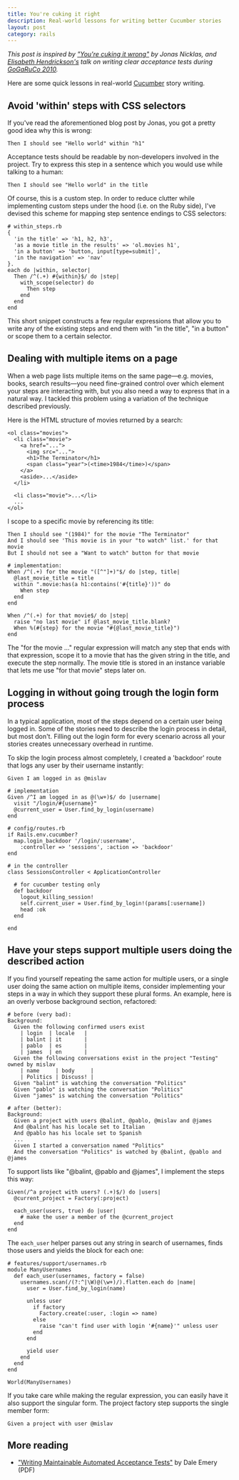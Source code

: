 ```yaml
---
title: You're cuking it right
description: Real-world lessons for writing better Cucumber stories
layout: post
category: rails
---
```


<i>This post is inspired by ["You're cuking it wrong"][wrong] by Jonas Nicklas, and [Elisabeth Hendrickson's][testobsessed] talk on writing clear acceptance tests during [GoGaRuCo&nbsp;2010][gogaruco].</i>

Here are some quick lessons in real-world [Cucumber][] story writing.

## Avoid 'within' steps with CSS selectors

If you've read the aforementioned blog post by Jonas, you got a pretty good idea why this is wrong:

    Then I should see "Hello world" within "h1"

Acceptance tests should be readable by non-developers involved in the project. Try to express this step in a sentence which you would use while talking to a human:

    Then I should see "Hello world" in the title

Of course, this is a custom step. In order to reduce clutter while implementing custom steps under the hood (i.e. on the Ruby side), I've devised this scheme for mapping step sentence endings to CSS selectors:

    # within_steps.rb
    {
      'in the title' => 'h1, h2, h3',
      'as a movie title in the results' => 'ol.movies h1',
      'in a button' => 'button, input[type=submit]',
      'in the navigation' => 'nav'
    }.
    each do |within, selector|
      Then /^(.+) #{within}$/ do |step|
        with_scope(selector) do
          Then step
        end
      end
    end

This short snippet constructs a few regular expressions that allow you to write any of the existing steps and end them with "in the title", "in a button" or scope them to a certain selector.

## Dealing with multiple items on a page

When a web page lists multiple items on the same page—e.g. movies, books, search results—you need fine-grained control over which element your steps are interacting with, but you also need a way to express that in a natural way. I tackled this problem using a variation of the technique described previously.

Here is the HTML structure of movies returned by a search:

    <ol class="movies">
      <li class="movie">
        <a href="...">
          <img src="...">
          <h1>The Terminator</h1>
          <span class="year">(<time>1984</time>)</span>
        </a>
        <aside>...</aside>
      </li>
      
      <li class="movie">...</li>
      ...
    </ol>

I scope to a specific movie by referencing its title:

    Then I should see "(1984)" for the movie "The Terminator"
    And I should see 'This movie is in your "to watch" list.' for that movie
    But I should not see a "Want to watch" button for that movie

    # implementation:
    When /^(.+) for the movie "([^"]+)"$/ do |step, title|
      @last_movie_title = title
      within ".movie:has(a h1:contains('#{title}'))" do
        When step
      end
    end

    When /^(.+) for that movie$/ do |step|
      raise "no last movie" if @last_movie_title.blank?
      When %(#{step} for the movie "#{@last_movie_title}")
    end

The "for the movie …" regular expression will match any step that ends with that expression, scope it to a movie that has the given string in the title, and execute the step normally. The movie title is stored in an instance variable that lets me use "for that movie" steps later on.

## Logging in without going trough the login form process

In a typical application, most of the steps depend on a certain user being logged in. Some of the stories need to describe the login process in detail, but most don't. Filling out the login form for every scenario across all your stories creates unnecessary overhead in runtime.

To skip the login process almost completely, I created a 'backdoor' route that logs any user by their username instantly:

    Given I am logged in as @mislav

    # implementation
    Given /^I am logged in as @(\w+)$/ do |username|
      visit "/login/#{username}"
      @current_user = User.find_by_login(username)
    end

    # config/routes.rb
    if Rails.env.cucumber?
      map.login_backdoor '/login/:username',
        :controller => 'sessions', :action => 'backdoor'
    end

    # in the controller
    class SessionsController < ApplicationController
  
      # for cucumber testing only
      def backdoor
        logout_killing_session!
        self.current_user = User.find_by_login!(params[:username])
        head :ok
      end
  
    end

## Have your steps support multiple users doing the described action

If you find yourself repeating the same action for multiple users, or a single user doing the same action on multiple items, consider implementing your steps in a way in which they support these plural forms. An example, here is an overly verbose background section, refactored:

    # before (very bad):
    Background: 
      Given the following confirmed users exist
        | login  | locale   |
        | balint | it       |
        | pablo  | es       |
        | james  | en       |
      Given the following conversations exist in the project "Testing" owned by mislav
        | name     | body     |
        | Politics | Discuss! |
      Given "balint" is watching the conversation "Politics"
      Given "pablo" is watching the conversation "Politics"
      Given "james" is watching the conversation "Politics"

    # after (better):
    Background: 
      Given a project with users @balint, @pablo, @mislav and @james
      And @balint has his locale set to Italian
      And @pablo has his locale set to Spanish
      ...
      Given I started a conversation named "Politics"
      And the conversation "Politics" is watched by @balint, @pablo and @james

To support lists like "@balint, @pablo and @james", I implement the steps this way:

    Given(/^a project with users? (.+)$/) do |users|
      @current_project = Factory(:project)

      each_user(users, true) do |user|
        # make the user a member of the @current_project
      end
    end

The `each_user` helper parses out any string in search of usernames, finds those users and yields the block for each one:

    # features/support/usernames.rb
    module ManyUsernames
      def each_user(usernames, factory = false)
        usernames.scan(/(?:^|\W)@(\w+)/).flatten.each do |name|
          user = User.find_by_login(name)
      
          unless user
            if factory
              Factory.create(:user, :login => name)
            else
              raise "can't find user with login '#{name}'" unless user
            end
          end
      
          yield user
        end
      end
    end

    World(ManyUsernames)

If you take care while making the regular expression, you can easily have it also support the singular form. The project factory step supports the single member form:

    Given a project with user @mislav

## More reading

* ["Writing Maintainable Automated Acceptance Tests"][dale] by Dale Emery (PDF)

[wrong]: http://elabs.se/blog/15-you-re-cuking-it-wrong
[gogaruco]: http://gogaruco.com/ "Golden Gate Ruby Conference"
[testobsessed]: http://testobsessed.com/ "Elisabeth Hendrickson's thoughts on Agile, Testing, and Agile Testing."
[cucumber]: http://cukes.info/
[dale]: http://dhemery.com/pdf/writing_maintainable_automated_acceptance_tests.pdf
